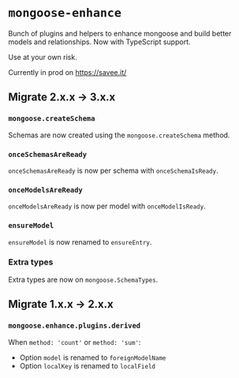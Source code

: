 # `mongoose-enhance`

Bunch of plugins and helpers to enhance mongoose and build better models and relationships. Now with TypeScript support.

Use at your own risk.

Currently in prod on https://savee.it/

## Migrate 2.x.x -> 3.x.x

### `mongoose.createSchema`

Schemas are now created using the `mongoose.createSchema` method.

### `onceSchemasAreReady`

`onceSchemasAreReady` is now per schema with `onceSchemaIsReady`.

### `onceModelsAreReady`

`onceModelsAreReady` is now per model with `onceModelIsReady`.

### `ensureModel`

`ensureModel` is now renamed to `ensureEntry`.

### Extra types

Extra types are now on `mongoose.SchemaTypes`.

## Migrate 1.x.x -> 2.x.x

### `mongoose.enhance.plugins.derived`

When `method: 'count'` or `method: 'sum'`:

-   Option `model` is renamed to `foreignModelName`
-   Option `localKey` is renamed to `localField`
